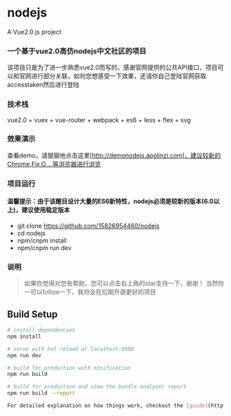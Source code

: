 # nodejs
A Vue2.0 js project
### 一个基于vue2.0高仿nodejs中文社区的项目
 该项目只是为了进一步熟悉vue2.0而写的，感谢官网提供的公共API接口，项目可以和官网进行部分关联，如何您想感受一下效果，还请你自己登陆官网获取accesstaken然后进行登陆
### 技术栈
vue2.0 + vuex + vue-router + webpack + es6 + less + flex + svg
### 效果演示
查看demo，请狠狠地点击这里[http://demonodejs.applinzi.com]，建议较新的Chrome,Fix,O....等浏览器进行浏览
### 项目运行
#### 温馨提示：由于该醒目设计大量的ES6新特性，nodejs必须是较新的版本(6.0以上)，建议使用稳定版本
* git clone https://github.com/15826954460/nodejs
* cd nodejs
* npm/cnpm install
* npm/cnpm run dev
### 说明
> 如果你觉得对您有帮助，您可以点击右上角的star支持一下，谢谢！
> 当然你一可以follow一下，我将会在后期开源更好的项目

## Build Setup

``` bash
# install dependencies
npm install

# serve with hot reload at localhost:8080
npm run dev

# build for production with minification
npm run build

# build for production and view the bundle analyzer report
npm run build --report

For detailed explanation on how things work, checkout the [guide](http://vuejs-templates.github.io/webpack/) and [docs for vue-loader](http://vuejs.github.io/vue-loader)
